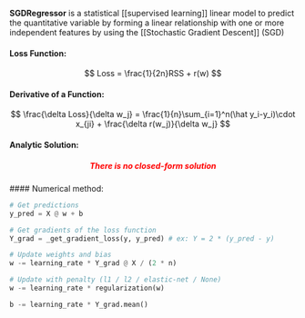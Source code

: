 **SGDRegressor** is a statistical [[supervised learning]] linear model to predict the quantitative variable by forming a linear relationship with one or more independent features by using the [[Stochastic Gradient Descent]] (SGD)

#### Loss Function:
$$
Loss = \frac{1}{2n}RSS + r(w)
$$

#### Derivative of a Function:
$$
\frac{\delta Loss}{\delta w_j} = \frac{1}{n}\sum_{i=1}^n(\hat y_i-y_i)\cdot x_{ji} + \frac{\delta r(w_j)}{\delta w_j}
$$

#### Analytic Solution:
<h5 align='center' style='color:red'>There is no closed-form solution</h5>
#### Numerical method:

```python
# Get predictions
y_pred = X @ w + b

# Get gradients of the loss function
Y_grad = _get_gradient_loss(y, y_pred) # ex: Y = 2 * (y_pred - y)

# Update weights and bias
w -= learning_rate * Y_grad @ X / (2 * n)

# Update with penalty (l1 / l2 / elastic-net / None)
w -= learning_rate * regularization(w)

b -= learning_rate * Y_grad.mean()
```
